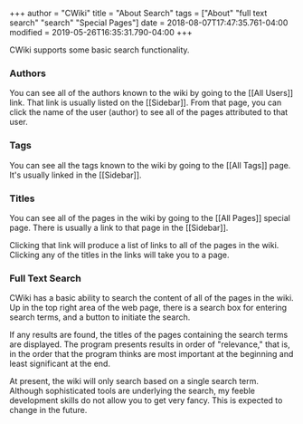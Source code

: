 +++
author = "CWiki"
title = "About Search"
tags = ["About" "full text search" "search" "Special Pages"]
date = 2018-08-07T17:47:35.761-04:00
modified = 2019-05-26T16:35:31.790-04:00
+++

​CWiki supports some basic search functionality.

### Authors ###

You can see all of the authors known to the wiki by go​ing to the [[All Users]] link. That link is usually listed on the [[Sidebar]]. From that page, you can click the name of the user (author) to see all of the pages attributed to that user.

### Tags ###

You can see all the tags known to the wiki by going to the [[All Tags]] page. It's usually linked in the [[Sidebar]].

### Titles ###

You can see all of the pages in the wiki by going to the [[All Pages]] special page. There is usually a link to that page in the [[Sidebar]].

Clicking that link will produce a list of links to all of the pages in the wiki. Clicking any of the titles in the links will take you to a page.

### Full Text Search ###

CWiki has a basic ability to search the content of all of the pages in the wiki. Up in the top right area of the web page, there is a search box for entering search terms, and a button to initiate the search.

If any results are found, the titles of the pages containing the search terms are displayed. The program presents​ results in order of "relevance," that is, in the order that the program thinks are most important at the beginning and least significant at the end.

At present, the wiki will only search based on a single search term. Although sophisticated tools are underlying the search, my feeble development skills do not allow you to get very fancy. This is expected to change in the future.